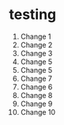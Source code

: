 # testing

1. Change 1
2. Change 2
3. Change 3
4. Change 5
5. Change 5
6. Change 7
6. Change 6
7. Change 8
8. Change 9
9. Change 10
